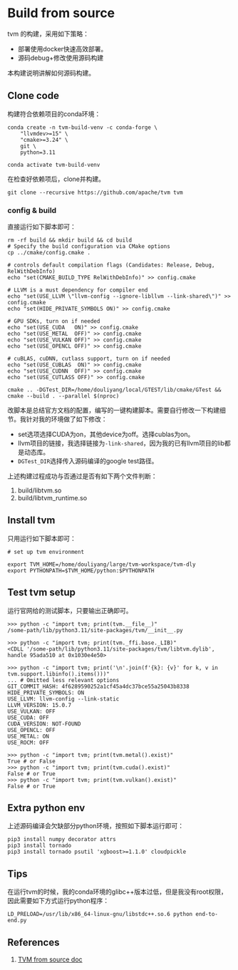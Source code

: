 # Build from source 
tvm 的构建，采用如下策略：
* 部署使用docker快速高效部署。
* 源码debug+修改使用源码构建

本构建说明讲解如何源码构建。

## Clone code
构建符合依赖项目的conda环境：
```shell
conda create -n tvm-build-venv -c conda-forge \
    "llvmdev>=15" \
    "cmake>=3.24" \
    git \
    python=3.11

conda activate tvm-build-venv
```


在检查好依赖项后，clone并构建。
```shell
git clone --recursive https://github.com/apache/tvm tvm
```

### config & build
直接运行如下脚本即可：
```shell
rm -rf build && mkdir build && cd build
# Specify the build configuration via CMake options
cp ../cmake/config.cmake .

# controls default compilation flags (Candidates: Release, Debug, RelWithDebInfo)
echo "set(CMAKE_BUILD_TYPE RelWithDebInfo)" >> config.cmake

# LLVM is a must dependency for compiler end
echo "set(USE_LLVM \"llvm-config --ignore-libllvm --link-shared\")" >> config.cmake
echo "set(HIDE_PRIVATE_SYMBOLS ON)" >> config.cmake

# GPU SDKs, turn on if needed
echo "set(USE_CUDA   ON)" >> config.cmake
echo "set(USE_METAL  OFF)" >> config.cmake
echo "set(USE_VULKAN OFF)" >> config.cmake
echo "set(USE_OPENCL OFF)" >> config.cmake

# cuBLAS, cuDNN, cutlass support, turn on if needed
echo "set(USE_CUBLAS  ON)" >> config.cmake
echo "set(USE_CUDNN  OFF)" >> config.cmake
echo "set(USE_CUTLASS OFF)" >> config.cmake

cmake .. -DGTest_DIR=/home/douliyang/local/GTEST/lib/cmake/GTest && cmake --build . --parallel $(nproc)
```
改脚本是总结官方文档的配置，编写的一键构建脚本。需要自行修改一下构建细节。我针对我的环境做了如下修改：  
* set选项选择CUDA为on，其他device为off。选择cublas为on。
* llvm项目的链接，我选择链接为`-link-shared`，因为我的已有llvm项目的lib都是动态库。
* `DGTest_DIR`选择传入源码编译的google test路径。

上述构建过程成功与否通过是否有如下两个文件判断：
1. build/libtvm.so
2. build/libtvm_runtime.so

## Install tvm
只用运行如下脚本即可：
```shell
# set up tvm environment

export TVM_HOME=/home/douliyang/large/tvm-workspace/tvm-dly
export PYTHONPATH=$TVM_HOME/python:$PYTHONPATH
```

## Test tvm setup
运行官网给的测试脚本，只要输出正确即可。
```shell
>>> python -c "import tvm; print(tvm.__file__)"
/some-path/lib/python3.11/site-packages/tvm/__init__.py
```

```shell
>>> python -c "import tvm; print(tvm._ffi.base._LIB)"
<CDLL '/some-path/lib/python3.11/site-packages/tvm/libtvm.dylib', handle 95ada510 at 0x1030e4e50>
```

```shell
>>> python -c "import tvm; print('\n'.join(f'{k}: {v}' for k, v in tvm.support.libinfo().items()))"
... # Omitted less relevant options
GIT_COMMIT_HASH: 4f6289590252a1cf45a4dc37bce55a25043b8338
HIDE_PRIVATE_SYMBOLS: ON
USE_LLVM: llvm-config --link-static
LLVM_VERSION: 15.0.7
USE_VULKAN: OFF
USE_CUDA: OFF
CUDA_VERSION: NOT-FOUND
USE_OPENCL: OFF
USE_METAL: ON
USE_ROCM: OFF
```

```shell
>>> python -c "import tvm; print(tvm.metal().exist)"
True # or False
>>> python -c "import tvm; print(tvm.cuda().exist)"
False # or True
>>> python -c "import tvm; print(tvm.vulkan().exist)"
False # or True
```

## Extra python env
上述源码编译会欠缺部分python环境，按照如下脚本运行即可：
```shell
pip3 install numpy decorator attrs
pip3 install tornado
pip3 install tornado psutil 'xgboost>=1.1.0' cloudpickle
```

## Tips
在运行tvm的时候，我的conda环境的glibc++版本过低，但是我没有root权限，因此需要如下方式运行python程序：
```shell
LD_PRELOAD=/usr/lib/x86_64-linux-gnu/libstdc++.so.6 python end-to-end.py
```

## References 
1. [TVM from source doc](https://tvm.apache.org/docs/install/from_source.html)